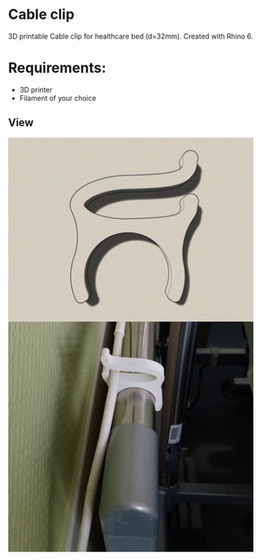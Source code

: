 # Cable clip
3D printable Cable clip for healthcare bed (d=32mm). Created with Rhino 6.

# Requirements:
* 3D printer 
* Filament of your choice

## View
<img src="iso3.jpg" width="500" align="center"> 
<img src="IMG_20200226_151641.jpg" width="500" align="center"> 


